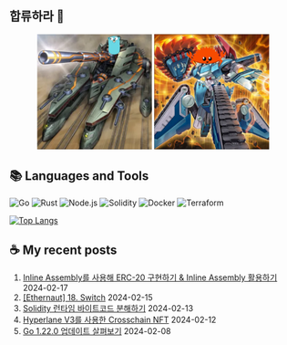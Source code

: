 ## 합류하라 🤝

<div align="center">
    <img src="https://github.com/piatoss3612/piatoss3612/blob/main/assets/go.png" alt="합류하라-go" width="40%" height="auto">
    <img src="https://github.com/piatoss3612/piatoss3612/blob/main/assets/rust.png" alt="합류하라-rust" width="40%" height="auto">
</div>

## 📚 Languages and Tools

![Go](https://img.shields.io/badge/Go-00ADD8?style=for-the-badge&logo=go&logoColor=white)
![Rust](https://img.shields.io/badge/Rust-000000?style=for-the-badge&logo=rust&logoColor=white)
![Node.js](https://img.shields.io/badge/Node.js-43853D?style=for-the-badge&logo=node.js&logoColor=white)
![Solidity](https://img.shields.io/badge/solidity-363636?style=for-the-badge&logo=solidity&logoColor=white)
![Docker](https://img.shields.io/badge/docker-%230db7ed.svg?style=for-the-badge&logo=docker&logoColor=white)
![Terraform](https://img.shields.io/badge/terraform-%235835CC.svg?style=for-the-badge&logo=terraform&logoColor=white)

[![Top Langs](https://github-readme-stats.vercel.app/api/top-langs/?username=piatoss3612&layout=compact)](https://github.com/piatoss3612/github-readme-stats)

## ☕ My recent posts

1. [Inline Assembly를 사용해 ERC-20 구현하기 & Inline Assembly 활용하기](https://piatoss3612.tistory.com/132) 2024-02-17
2. [[Ethernaut] 18. Switch](https://piatoss3612.tistory.com/131) 2024-02-15
3. [Solidity 런타임 바이트코드 분해하기](https://piatoss3612.tistory.com/130) 2024-02-13
4. [Hyperlane V3를 사용한 Crosschain NFT](https://piatoss3612.tistory.com/129) 2024-02-12
5. [Go 1.22.0 업데이트 살펴보기](https://piatoss3612.tistory.com/128) 2024-02-08